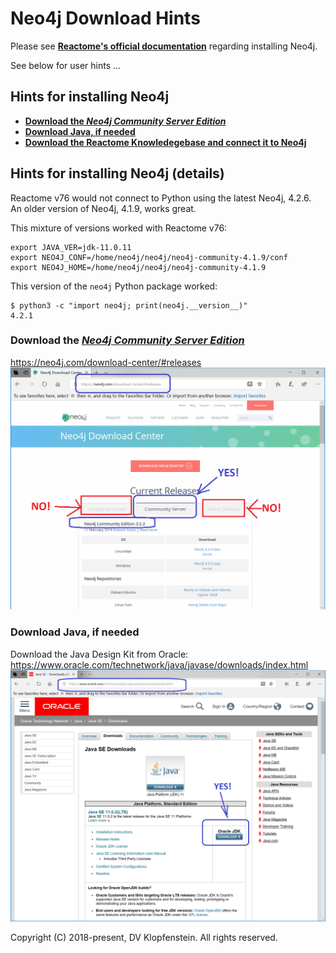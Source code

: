 # Neo4j Download Hints
Please see [**Reactome's official documentation**](https://reactome.org/dev/graph-database#GetStarted)
regarding installing Neo4j.

See below for user hints ...


## Hints for installing Neo4j
* [**Download the _Neo4j Community Server Edition_**](#download-the-neo4j-community-server-edition)
* [**Download Java, if needed**](#download-java-if-needed)
* [**Download the Reactome Knowledegebase and connect it to Neo4j**](README_download_hints.md)


## Hints for installing Neo4j (details)
Reactome v76 would not connect to Python using the latest Neo4j, 4.2.6.    
An older version of Neo4j, 4.1.9, works great.

This mixture of versions worked with Reactome v76:
```
export JAVA_VER=jdk-11.0.11
export NEO4J_CONF=/home/neo4j/neo4j/neo4j-community-4.1.9/conf
export NEO4J_HOME=/home/neo4j/neo4j/neo4j-community-4.1.9
```
This version of the `neo4j` Python package worked:
```
$ python3 -c "import neo4j; print(neo4j.__version__)"
4.2.1
```

### Download the [_Neo4j Community Server Edition_](https://neo4j.com/download-center/#releases)
https://neo4j.com/download-center/#releases
![Neo4j Community Server](/doc/md/images/Neo4j_CommunityServer.png)

### Download Java, if needed
Download the Java Design Kit from Oracle:    
https://www.oracle.com/technetwork/java/javase/downloads/index.html     
![JDK Download](/doc/md/images/java_jdk_download.png)

Copyright (C) 2018-present, DV Klopfenstein. All rights reserved.
